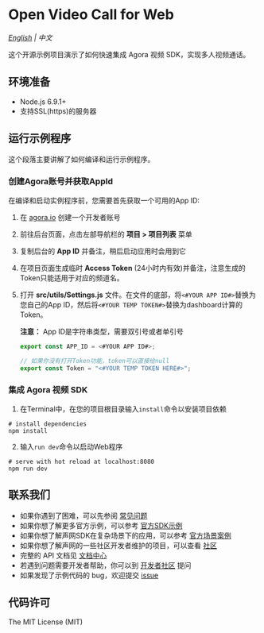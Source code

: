 # Open Video Call for Web

*[English](README.md) | 中文*

这个开源示例项目演示了如何快速集成 Agora 视频 SDK，实现多人视频通话。

## 环境准备

- Node.js 6.9.1+
- 支持SSL(https)的服务器

## 运行示例程序

这个段落主要讲解了如何编译和运行示例程序。

### 创建Agora账号并获取AppId

在编译和启动实例程序前，您需要首先获取一个可用的App ID:
1. 在 [agora.io](https://dashboard.agora.io/signin/) 创建一个开发者账号
2. 前往后台页面，点击左部导航栏的 **项目 > 项目列表** 菜单
3. 复制后台的 **App ID** 并备注，稍后启动应用时会用到它
4. 在项目页面生成临时 **Access Token** (24小时内有效)并备注，注意生成的Token只能适用于对应的频道名。

5. 打开 **src/utils/Settings.js** 文件。在文件的底部，将`<#YOUR APP ID#>`替换为您自己的App ID，然后将`<#YOUR TEMP TOKEN#>`替换为dashboard计算的Token。

    **注意：** App ID是字符串类型，需要双引号或者单引号
    ```javascript
    export const APP_ID = <#YOUR APP ID#>;

    // 如果你没有打开Token功能，token可以直接给null
    export const Token = "<#YOUR TEMP TOKEN HERE#>";
    ```

### 集成 Agora 视频 SDK

1. 在Terminal中，在您的项目根目录输入`install`命令以安装项目依赖
  ```shell
  # install dependencies
  npm install
  ```
2. 输入`run dev`命令以启动Web程序
  ```shell
  # serve with hot reload at localhost:8080
  npm run dev
  ```


## 联系我们

- 如果你遇到了困难，可以先参阅 [常见问题](https://docs.agora.io/cn/faq)
- 如果你想了解更多官方示例，可以参考 [官方SDK示例](https://github.com/AgoraIO)
- 如果你想了解声网SDK在复杂场景下的应用，可以参考 [官方场景案例](https://github.com/AgoraIO-usecase)
- 如果你想了解声网的一些社区开发者维护的项目，可以查看 [社区](https://github.com/AgoraIO-Community)
- 完整的 API 文档见 [文档中心](https://docs.agora.io/cn/)
- 若遇到问题需要开发者帮助，你可以到 [开发者社区](https://rtcdeveloper.com/) 提问
- 如果发现了示例代码的 bug，欢迎提交 [issue](https://github.com/AgoraIO/Basic-Video-Call/issues)

## 代码许可

The MIT License (MIT)
